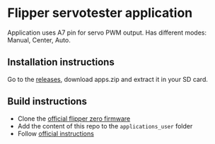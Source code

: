 # Flipper servotester application

Application uses A7 pin for servo PWM output. Has different modes: Manual, Center, Auto.

## Installation instructions

Go to the [releases](https://github.com/spin7ion/flipper-servotester/releases), download apps.zip and extract it in your SD card.

## Build instructions

- Clone the [official flipper zero firmware](https://github.com/flipperdevices/flipperzero-firmware)
- Add the content of this repo to the `applications_user` folder
- Follow [official instructions](https://github.com/flipperdevices/flipperzero-firmware/blob/dev/documentation/AppsOnSDCard.md)